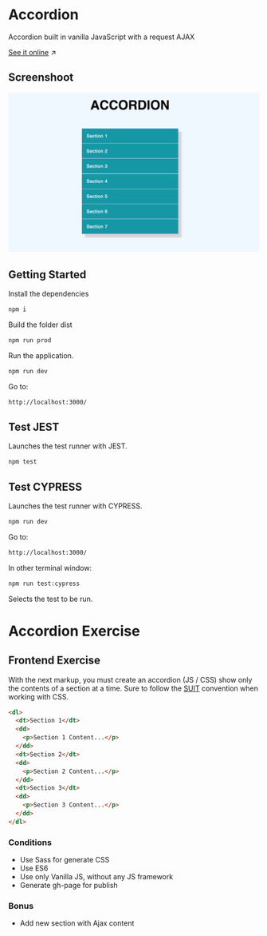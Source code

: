 # Accordion

Accordion built in vanilla JavaScript with a request AJAX

[See it online]()️ ↗️

## Screenshoot

![](./screenshot.png)

## Getting Started

Install the dependencies

```sh
npm i
```

Build the folder dist

```sh
npm run prod
```

Run the application.

```sh
npm run dev
```

Go to:

```sh
http://localhost:3000/
```

## Test JEST

Launches the test runner with JEST.

```sh
npm test
```

## Test CYPRESS

Launches the test runner with CYPRESS. 

```sh
npm run dev
```

Go to:

```sh
http://localhost:3000/
```
In other terminal window:

```sh
npm run test:cypress
```
Selects the test to be run.

# Accordion Exercise

## Frontend Exercise

With the next markup, you must create an accordion (JS / CSS) show only the contents of a section at a time.
Sure to follow the [SUIT](https://suitcss.github.io/) convention when working with CSS.


```html
<dl>
  <dt>Section 1</dt>
  <dd>
    <p>Section 1 Content...</p>
  </dd>
  <dt>Section 2</dt>
  <dd>
    <p>Section 2 Content...</p>
  </dd>
  <dt>Section 3</dt>
  <dd>
    <p>Section 3 Content...</p>
  </dd>
</dl>
```

### Conditions
* Use Sass for generate CSS
* Use ES6
* Use only Vanilla JS, without any JS framework
* Generate gh-page for publish


### Bonus
* Add new section with Ajax content